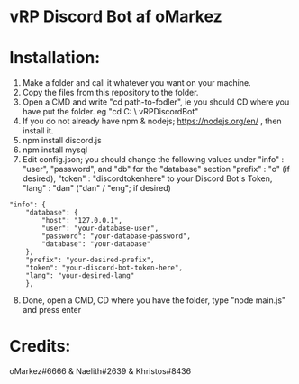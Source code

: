# vRP Discord Bot af oMarkez

# Installation:
  1. Make a folder and call it whatever you want on your machine.
  2. Copy the files from this repository to the folder.
  3. Open a CMD and write "cd path-to-fodler", ie you should CD where you have put the folder. eg "cd C: \ vRPDiscordBot"
  4. If you do not already have npm & nodejs; https://nodejs.org/en/ , then install it.
  5. npm install discord.js
  6. npm install mysql
  7. Edit config.json; you should change the following values under "info" :
    "user", "password", and "db" for the "database" section
    "prefix" : "o" (if desired), "token" : "discordtokenhere" to your Discord Bot's Token, "lang" : "dan" ("dan" / "eng"; if desired)
    
    "info": {
        "database": {
            "host": "127.0.0.1",
            "user": "your-database-user",
            "password": "your-database-password",
            "database": "your-database"
        },
        "prefix": "your-desired-prefix",
        "token": "your-discord-bot-token-here",
        "lang": "your-desired-lang"
        },
    
  8. Done, open a CMD, CD where you have the folder, type "node main.js" and press enter
  
# Credits:
  oMarkez#6666 & Naelith#2639 & Khristos#8436
